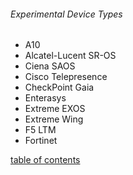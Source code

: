 
###### Experimental Device Types

* A10
* Alcatel-Lucent SR-OS
* Ciena SAOS
* Cisco Telepresence
* CheckPoint Gaia
* Enterasys
* Extreme EXOS
* Extreme Wing
* F5 LTM
* Fortinet

[table of contents](#table-of-contents)

